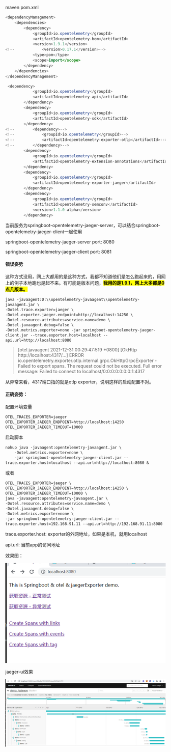 





maven pom.xml

```java
<dependencyManagement>
    <dependencies>
        <dependency>
            <groupId>io.opentelemetry</groupId>
            <artifactId>opentelemetry-bom</artifactId>
            <version>1.9.1</version>
<!--            <version>0.17.1</version>-->
            <type>pom</type>
            <scope>import</scope>
        </dependency>
    </dependencies>
</dependencyManagement>
```

```java
 <dependency>
            <groupId>io.opentelemetry</groupId>
            <artifactId>opentelemetry-api</artifactId>
        </dependency>
        <dependency>
            <groupId>io.opentelemetry</groupId>
            <artifactId>opentelemetry-sdk</artifactId>
        </dependency>
<!--        <dependency>-->
<!--            <groupId>io.opentelemetry</groupId>-->
<!--            <artifactId>opentelemetry-exporter-otlp</artifactId>-->
<!--        </dependency>-->
        <dependency>
            <groupId>io.opentelemetry</groupId>
            <artifactId>opentelemetry-extension-annotations</artifactId>
        </dependency>
        <dependency>
            <groupId>io.opentelemetry</groupId>
            <artifactId>opentelemetry-exporter-jaeger</artifactId>
        </dependency>
        <dependency>
            <groupId>io.opentelemetry</groupId>
            <artifactId>opentelemetry-semconv</artifactId>
            <version>1.1.0-alpha</version>
        </dependency>
```

当前服务为springboot-opentelemetry-jaeger-server，可以结合springboot-opentelemetry-jaeger-client一起使用

springboot-opentelemetry-jaeger-server port: 8080

springboot-opentelemetry-jaeger-client port: 8081

#### 错误姿势

这种方式没用，网上大都用的是这种方式，我都不知道他们是怎么跑起来的，用网上的例子本地跑也是起不来。有可能是版本问题，**<mark>我用的是1.9.1，网上大多都是0点几版本。</mark>**

```shell
java -javaagent:D:\\opentelemetry-javaagent\\opentelemetry-javaagent.jar \
-Dotel.trace.exporter=jaeger \
-Dotel.exporter.jaeger.endpoint=http://localhost:14250 \
-Dotel.resource.attributes=service.name=demo \
-Dotel.javaagent.debug=false \
-Dotel.metrics.exporter=none -jar springboot-opentelemetry-jaeger-client.jar --trace.exporter.host=localhost --api.url=http://localhost:8080 
```

> [otel.javaagent 2021-12-31 00:29:47:519 +0800] [OkHttp http://localhost:4317/...] ERROR io.opentelemetry.exporter.otlp.internal.grpc.OkHttpGrpcExporter - Failed to export spans. The request could not be executed. Full error message: Failed to connect to localhost/0:0:0:0:0:0:0:1:4317



从异常来看，4317端口指的就是otlp exporter，说明这样的启动配置不对。



#### 正确姿势：

配置环境变量

```shell
OTEL_TRACES_EXPORTER=jaeger
OTEL_EXPORTER_JAEGER_ENDPOINT=http://localhost:14250
OTEL_EXPORTER_JAEGER_TIMEOUT=10000
```

启动脚本

```shell
nohup java -javaagent:opentelemetry-javaagent.jar \
    -Dotel.metrics.exporter=none \
    -jar springboot-opentelemetry-jaeger-client.jar --trace.exporter.host=localhost --api.url=http://localhost:8080 &
```

或者

```shell
OTEL_TRACES_EXPORTER=jaeger \
OTEL_EXPORTER_JAEGER_ENDPOINT=http://localhost:14250 \
OTEL_EXPORTER_JAEGER_TIMEOUT=10000 \
java -javaagent:opentelemetry-javaagent.jar \
-Dotel.resource.attributes=service.name=demo \
-Dotel.javaagent.debug=false \
-Dotel.metrics.exporter=none \
-jar springboot-opentelemetry-jaeger-client.jar --trace.exporter.host=192.168.91.11 --api.url=http://192.168.91.11:8080
```



trace.exporter.host: exporter的外网地址，如果是本机，就用localhost

api.url: 当前app的访问地址

效果图：



![](../images/2021-12-30-16-49-45-image.png)

jaeger-ui效果

![](../images/2021-12-30-16-50-10-image.png)




